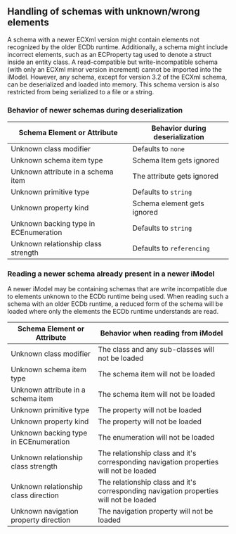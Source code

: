 ## Handling of schemas with unknown/wrong elements

A schema with a newer ECXml version might contain elements not recognized by the older ECDb runtime. Additionally, a schema might include incorrect elements, such as an ECProperty tag used to denote a struct inside an entity class. A read-compatible but write-incompatible schema (with only an ECXml minor version increment) cannot be imported into the iModel. However, any schema, except for version 3.2 of the ECXml schema, can be deserialized and loaded into memory. This schema version is also restricted from being serialized to a file or a string.

### Behavior of newer schemas during deserialization

| Schema Element or Attribute | Behavior during deserialization |
| - | - |
| Unknown class modifier | Defaults to `none` |
| Unknown schema item type | Schema Item gets ignored |
| Unknown attribute in a schema item | The attribute gets ignored |
| Unknown primitive type | Defaults to `string` |
| Unknown property kind | Schema element gets ignored |
| Unknown backing type in ECEnumeration | Defaults to `string` |
| Unknown relationship class strength | Defaults to `referencing` |

### Reading a newer schema already present in a newer iModel

A newer iModel may be containing schemas that are write incompatible due to elements unknown to the ECDb runtime being used.
When reading such a schema with an older ECDb runtime, a reduced form of the schema will be loaded where only the elements the ECDb runtime understands are read.

| Schema Element or Attribute | Behavior when reading from iModel |
| - | - |
| Unknown class modifier | The class and any sub-classes will not be loaded |
| Unknown schema item type | The schema item will not be loaded |
| Unknown attribute in a schema item | The schema item will not be loaded  |
| Unknown primitive type | The property will not be loaded |
| Unknown property kind | The property will not be loaded |
| Unknown backing type in ECEnumeration | The enumeration will not be loaded |
| Unknown relationship class strength | The relationship class and it's corresponding navigation properties will not be loaded |
| Unknown relationship class direction | The relationship class and it's corresponding navigation properties will not be loaded |
| Unknown navigation property direction | The navigation property will not be loaded |
